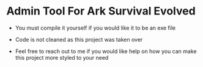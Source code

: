 # Admin Tool For Ark Survival Evolved

- You must compile it yourself if you would like it to be an exe file

- Code is not cleaned as this project was taken over

- Feel free to reach out to me if you would like help on how you can make this project more styled to your need
